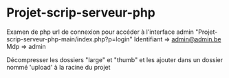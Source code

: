 # Projet-scrip-serveur-php
Examen de php
url de connexion pour accéder à l'interface admin "Projet-scrip-serveur-php-main/index.php?p=login"
Identifiant => admin@admin.be   Mdp => admin

Décompresser les dossiers "large" et "thumb" et les ajouter dans un dossier nommé 'upload' à la racine du projet
